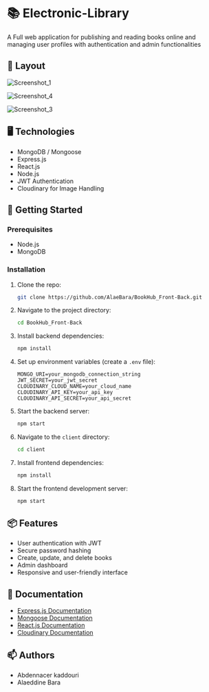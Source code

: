 # 📚 Electronic-Library

A Full web application for publishing and reading books online and managing user profiles with authentication and admin functionalities

## 🎨 Layout
![Screenshot_1](https://github.com/user-attachments/assets/1a560846-7354-4d39-8bc1-7e2543f9d273)

![Screenshot_4](https://github.com/user-attachments/assets/f89ecd23-26b1-472a-8a10-ae79d56d90e9)

![Screenshot_3](https://github.com/user-attachments/assets/3f7f6f9f-580c-4fde-92e7-65418c833c8c)


## 🖥️ Technologies
- MongoDB / Mongoose
- Express.js
- React.js
- Node.js
- JWT Authentication
- Cloudinary for Image Handling

## 🚀 Getting Started

### Prerequisites
- Node.js
- MongoDB

### Installation
1. Clone the repo:
   ```bash
   git clone https://github.com/AlaeBara/BookHub_Front-Back.git
   ```
2. Navigate to the project directory:
   ```bash
   cd BookHub_Front-Back
   ```
3. Install backend dependencies:
   ```bash
   npm install
   ```
4. Set up environment variables (create a `.env` file):
   ```env
   MONGO_URI=your_mongodb_connection_string
   JWT_SECRET=your_jwt_secret
   CLOUDINARY_CLOUD_NAME=your_cloud_name
   CLOUDINARY_API_KEY=your_api_key
   CLOUDINARY_API_SECRET=your_api_secret
   ```

5. Start the backend server:
   ```bash
   npm start
   ```

6. Navigate to the `client` directory:
   ```bash
   cd client
   ```

7. Install frontend dependencies:
   ```bash
   npm install
   ```

8. Start the frontend development server:
   ```bash
   npm start
   ```

## 📦 Features
- User authentication with JWT
- Secure password hashing
- Create, update, and delete books
- Admin dashboard
- Responsive and user-friendly interface

## 📄 Documentation
- [Express.js Documentation](https://expressjs.com/)
- [Mongoose Documentation](https://mongoosejs.com/)
- [React.js Documentation](https://reactjs.org/)
- [Cloudinary Documentation](https://cloudinary.com/documentation)

## 📫 Authors
- Abdennacer kaddouri
- Alaeddine Bara

